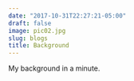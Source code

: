 ```yaml
---
date: "2017-10-31T22:27:21-05:00"
draft: false
image: pic02.jpg
slug: blogs
title: Background
---
```


My background in a minute.